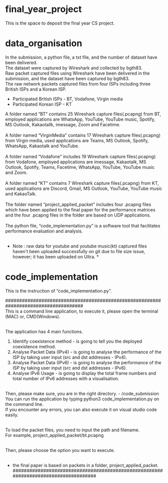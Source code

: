 # final_year_project
This is the space to deposit the final year CS project.

# data_organisation
In the submission, a python file, a txt file, and the number of dataset have been delivered. <br/> 
The dataset were captured by Wireshark and collected by bgth83. <br/> 
Raw packet captured files using Wireshark have been delivered in the submission, and the dataset have been captured by bgth83.<br/> 
The raw network packets captured files from four ISPs including three British ISPs and a Korean ISP. <br/> 
- Participated British ISPs - BT, Vodafone, Virgin media
- Participated Korean ISP - KT
 
A folder named “BT” contains 25 Wireshark capture files(.pcapng) from BT, employed applications are WhatsApp, YouTube, YouTube music, Spotify, MS Outlook, Kakaotallk, imessage, Zoom and Facetime.<br/> 
<br/> 
A folder named “VirginMedia” contains 17 Wireshark capture files(.pcapng) from Virgin media, used applications are Teams, MS Outlook, Spotify, WhatsApp, Kakaotalk and YouTube. <br/> 
<br/> 
A folder named “Vodafone” includes 19 Wireshark capture files(.pcapng) from Vodafone, employed applications are imessage, Kakaotalk, MS Outlook, Spotify, Teams, Facetime, WhatsApp, YouTube, YouTube music and Zoom. <br/> 
<br/> 
A folder named “KT” contains 7 Wireshark capture files(.pcapng) from KT, used applications are Discord, Gmail, MS Outlook, YouTube, YouTube music and KakaoTalk. <br/> <br/> 
The folder named “project_applied_packet” includes four .pcapng files which have been applied to the final paper for the performance matrices and the four .pcapng files in the folder are based on UDP applications.<br/> <br/> 
The python file, “code_implementation.py” is a software tool that facilitates performance evaluation and analysis. <br/> <br/> 
* Note : raw data for youtube and youtube music(kt) captured files haven't been uploaded successfully on git due to file size issue, however; it has been uploaded on Ultra. *

# code_implementation
This is the instruction of “code_implementation.py”.

#################################################################################### <br/> 
This is a command line application, to execute it, please open the terminal (MAC) or, CMD(Windows).<br/> <br/> 

The application has 4 main functions.<br/> 
1. Identify coexistence method - is going to tell you the deployed coexistence method.<br/> 
2. Analyse Packet Data (IPv4) - is going to analyse the performance of the ISP by taking user input (src and dst addresses - IPv4).<br/> 
3. Analyse Packet Data (IPv6) - is going to analyse the performance of the ISP by taking user input (src and dst addresses - IPv6).<br/> 
4. Analyse IPv6 Usage - is going to display the total frame numbers and total number of IPv6 addresses with a visualisation.<br/> <br/> 

Then, please make sure, you are in the right directory. - /code_submission<br/> 
You can run the application by typing python3 code_implementation.py on the command line.<br/> 
If you encounter any errors, you can also execute it on visual studio code easily.<br/> <br/> 

To load the packet files, you need to input the path and filename.<br/> 
For example, project_applied_packet/bt.pcapng<br/> <br/> 

Then, please choose the option you want to execute.<br/> <br/> 


* the final paper is based on packets in a folder, project_applied_packet. <br/> 
####################################################################################




